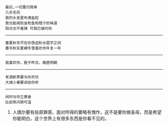     最后,一切重归简单
    几乎无风
    我的头发里布满盐粒
    我也能闻到金枪鱼和橙汁的味道
    阳光也不毒辣 可我已被灼伤
---     
    春夏秋冬尽在你唇齿秋水眉宇之间
    春华秋实夏蝉冬雪喜欢你年复一年
---
    我喜欢你，胜于昨日，略匮明朝
---
    老酒新茶要与你共饮
    大城小事要说给你听
---
    闲时与你立黄昏
    灶前笑问粥可温
    
    
    
    
1. 人偶尔要有些原罪感，面对所得的要略有愧怍，这不是要你做圣母，而是希望你能明白，这个世界上有很多东西是你看不见的。
